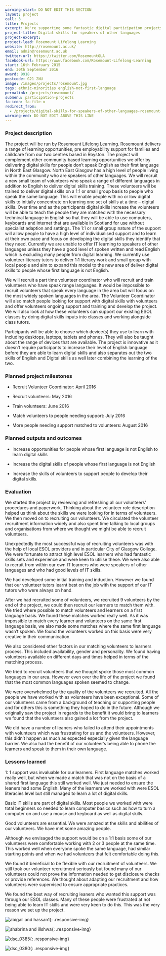 ```yaml
---
warning-start: DO NOT EDIT THIS SECTION
layout: project
call: 3
title: Projects
excerpt: We're supporting some fantastic digital participation projects. Here are their stories.
project-title: Digital skills for speakers of other languages
project-excerpt:
project-lead: Rosemount Lifelong Learning
website: http://rosemount.ac.uk/
email: admin@rosemount.ac.uk
twitter-url: https://twitter.com/RosemountGLA
facebook-url: https://www.facebook.com/Rosemount-Lifelong-Learning
start: 16th February 2015
end: 30th September 2016
award: 9918
postcode: G21 2NU
image: /images/projects/rosemount.jpg
tags: ethnic-minorities english-not-first-language
permalink: /projects/rosemount/
submenu: participation-projects
fa-icon: fa-file-o
redirect_from:
  - /projects/digital-skills-for-speakers-of-other-languages-rosemount-lifelong-learning/
warning-end: DO NOT EDIT ABOVE THIS LINE
---
```


### Project description

The project will be run by Rosemount Lifelong Learning. Rosemount delivers a range of learning opportunities, pre employability support for families and childcare from our two centres based in Royston. The project will complement other community based learning opportunities we offer by delivering digital skills for people don’t speak English as their first language in North East Glasgow. North East Glasgow has a high level of people living within the community who are speakers of other languages. We will recruit a new small team of volunteers who speak a range of different languages in addition to English to deliver digital skills training. These volunteers will be trained to deliver digital skills on a 1:1 or small group basis to people who speak the same language. This will enable people with no or low digital skills to initially concentrate on learning one set of skills at a time – digital skills. Over time and as the participants digital skills increase the volunteers will be able to teach the people they are matched with the necessary technical language in English so that they will be able to use computers, keyboards and internet that are available in Scotland for use without specialist adaption and settings. The 1:1 or small group nature of the support will allow people to have a high level of individualised support and to learn at their own pace and focus on developing the digital skills they identify that they need. Currently we are unable to offer IT learning to speakers of other languages unless they have a good level of spoken written and read English which is excluding many people from digital learning. We currently use volunteer literacy tutors to deliver 1:1 literacy work and small group with local people and aim to expand this model to the new area of deliver digital skills to people whose first language is not English.

We will recruit a part time volunteer coordinator who will recruit and train volunteers who have speak range languages. It would be impossible to recruit volunteers that speak every language in the area but will focus on the most widely spoken languages in the area. The Volunteer Coordinator will also match people looking for support with digital skills with volunteers and offer volunteers ongoing support and training and develop the project. We will also look at how these volunteers can support our existing ESOL classes by doing digital skills inputs into classes and working alongside class tutors.

Participants will be able to choose which device(s) they use to learn with including desktops, laptops, tablets and phones. They will also be taught about the range of devices that are available. The project is innovative as it doesn’t require participants to increase their level of English language before they are able to learn digital skills and also separates out the two skills of English and Digital skills as well later combining the learning of the two.

### Planned project milestones

* Recruit Volunteer Coordinator: April 2016

* Recruit volunteers: May 2016

* Train volunteers: June 2016

* Match volunteers to people needing support: July 2016

* More people needing support matched to volunteers: August 2016

### Planned outputs and outcomes

* Increase opportunities for people whose first language is not English to learn digital skills

* Increase the digital skills of people whose first language is not English

* Increase the skills of volunteers to support people to develop their digital skills.

### Evaluation
We started the project by reviewing and refreshing all our volunteers’ procedures and paperwork. Thinking about the volunteer role description helped us think about the skills we were looking for in terms of volunteers. We then moved on to recruiting our volunteers. We circulated the volunteer recruitment information widely and also spent time talking to local groups and organisations from where we thought we might be able to recruit volunteers.

 Unexpectedly the most successful way of recruiting volunteers was with the help of local ESOL providers and in particular City of Glasgow College. We were fortunate to attract high level ESOL learners who had fantastic skills sets and experience and were keen to utilise these.  We were also able to recruit from within our own IT learners who were speakers of other languages and who had good levels of IT skills.

We had developed some initial training and induction.  However we found that our volunteer tutors learnt best on the job with the support of our IT tutors who were always on hand.

After we had recruited some of volunteers, we recruited 9 volunteers by the end of the project, we could then recruit our learners to match them with. We tried where possible to match volunteers and learners on a first language basis. We found these matches worked really well.  As it was impossible to match every learner and volunteers on the same first language basis, we also made some matches where the same first language wasn’t spoken. We found the volunteers worked on this basis were very creative in their communication.     

We also considered other factors in our matching volunteers to learners process. This included availability, gender and personality.  We found having volunteers available on different days and times helped in terms of the matching process.

We tried to recruit volunteers that we thought spoke those most common languages in our area. However even over the life of the project we found that the most common languages spoken seemed to change.

We were overwhelmed by the quality of the volunteers we recruited. All the people we have worked with as volunteers have been exceptional. Some of our volunteers came from a background of teaching or supporting people and for others this is something they hoped to do in the future. Although we originally saw the project in regards to the benefit it would bring to learners we found that the volunteers also gained a lot from the project.

We did have a number of leaners who failed to attend their appointments with volunteers which was frustrating for us and the volunteers. However, this didn’t happen as much as expected especially given the language barrier. We also had the benefit of our volunteer’s being able to phone the learners and speak to them in their own language.

### Lessons learned

1: 1 support was invaluable for our learners. First language matches worked really well, but when we made a match that was not on the basis of a shared first language this still worked well. We just needed to ensure the leaners had some English. Many of the learners we worked with were ESOL literacies level but still managed to learn a lot of digital skills.

Basic IT skills are part of digital skills. Most people we worked with were total beginners so needed to learn computer basics such as how to turn a computer on and use a mouse and keyboard as well as digital skills.

Good volunteers are essential. We were amazed at the skills and abilities of our volunteers. We have met some amazing people.

Although we envisaged the support would be on a 1:1 basis some of our volunteers were comfortable working with 2 or 3 people at the same time. This worked well when everyone spoke the same language, had similar starting points and when we had volunteers that felt comfortable doing this.

We found it beneficial to be flexible with our recruitment of volunteers. We still took our volunteer recruitment seriously but found many of our volunteers could not prove the information needed to get disclosure checks or provide references. We thought about adapting our recruitment and how volunteers were supervised to ensure appropriate practices.

We found the best way of recruiting leaners who wanted this support was through our ESOL classes. Many of these people were frustrated at not being able to learn IT skills and were very keen to do this. This was the very reason we set up the project.

![abigail and hassan1](https://cloud.githubusercontent.com/assets/20575614/21897595/01c3bd3e-d8e2-11e6-8466-17cbc6c06e8d.jpg){: .responsive-img}

![shabrina and illshwa](https://cloud.githubusercontent.com/assets/20575614/21897623/1a59dc34-d8e2-11e6-9d5a-9599a511a68e.JPG){: .responsive-img}

![dsc_0385](https://cloud.githubusercontent.com/assets/20575614/21897637/21a3d6f2-d8e2-11e6-9ca0-b8b53ac91bbc.JPG){: .responsive-img}

![dsc_0380](https://cloud.githubusercontent.com/assets/20575614/21897647/29a5822e-d8e2-11e6-8871-d6bca12ce0d7.JPG){: .responsive-img}
